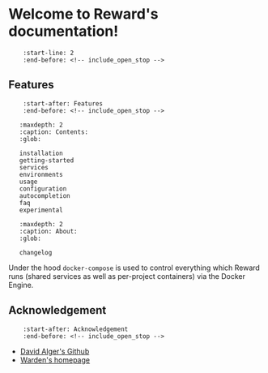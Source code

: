 # Welcome to Reward's documentation!

``` include:: ../README.md
    :start-line: 2
    :end-before: <!-- include_open_stop -->
```

## Features

``` include:: ../README.md
    :start-after: Features
    :end-before: <!-- include_open_stop -->

```

``` toctree::
   :maxdepth: 2
   :caption: Contents:
   :glob:

   installation
   getting-started
   services
   environments
   usage
   configuration
   autocompletion
   faq
   experimental
```

``` toctree::
   :maxdepth: 2
   :caption: About:
   :glob:

   changelog
```

Under the hood `docker-compose` is used to control everything which Reward runs
(shared services as well as per-project containers) via the Docker Engine.


## Acknowledgement

``` include:: ../README.md
    :start-after: Acknowledgement
    :end-before: <!-- include_open_stop -->

```

* [David Alger's Github](https://github.com/davidalger)
* [Warden's homepage](https://warden.dev)
